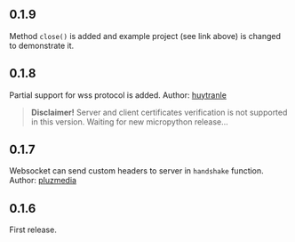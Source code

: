 0.1.9
-----
Method `close()` is added and example project (see link above) is changed
to demonstrate it.

0.1.8
-----
Partial support for wss protocol is added.
Author: [huytranle](https://github.com/huytranle)
> **Disclaimer!** Server and client certificates verification
> is not supported in this version.
> Waiting for new micropython release...

0.1.7
-----
Websocket can send custom headers to server in ``handshake`` function. Author: [pluzmedia](https://github.com/pluzmedia)

0.1.6
-----
First release.
